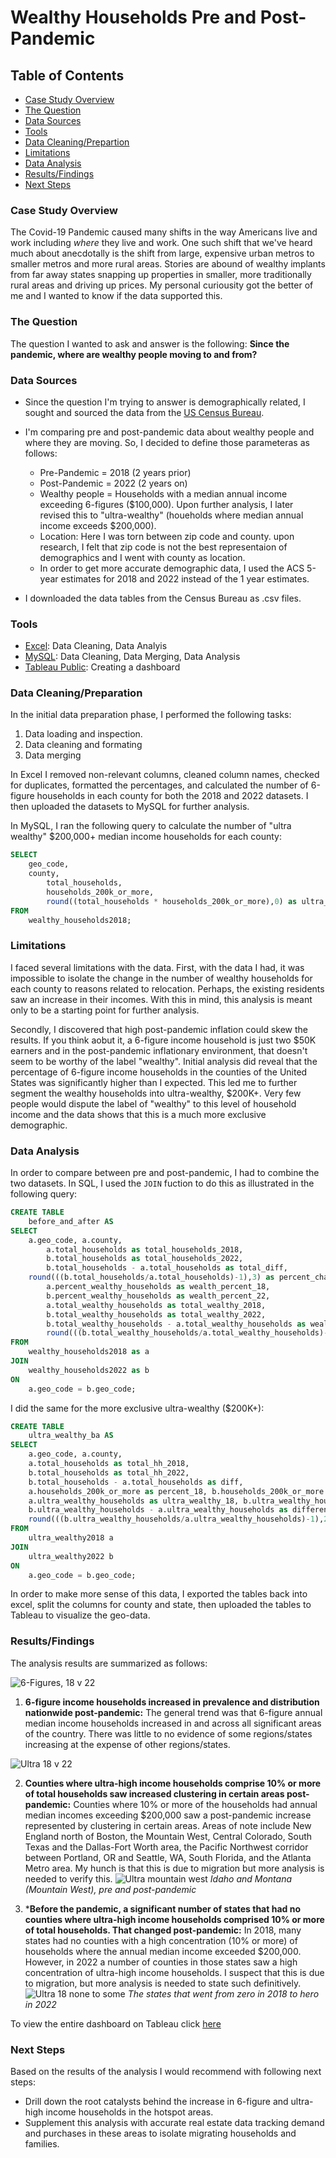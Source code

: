 # Wealthy Households Pre and Post-Pandemic

## Table of Contents

- [Case Study Overview](#case-study-overview)
- [The Question](#the-question)
- [Data Sources](#data-sources)
- [Tools](#tools)
- [Data Cleaning/Prepartion](#data-cleaningpreparation)
- [Limitations](#limitations)
- [Data Analysis](#data-analysis)
- [Results/Findings](#resultsfindings)
- [Next Steps](#next-steps)

### Case Study Overview

The Covid-19 Pandemic caused many shifts in the way Americans live and work including *where* they live and work. One such shift that we've heard much about anecdotally is the shift from large, expensive urban metros to smaller metros and more 
rural areas. Stories are abound of wealthy implants from far away states snapping up properties in smaller, more traditionally rural areas and driving up prices. My personal curiousity got the better of me and I wanted to know if the data supported this.

### The Question

The question I wanted to ask and answer is the following: **Since the pandemic, where are wealthy people moving to and from?**

### Data Sources

- Since the question I'm trying to answer is demographically related, I sought and sourced the data from the [US Census Bureau](https://data.census.gov/). 
  
- I'm comparing pre and post-pandemic data about wealthy people and where they are moving. So, I decided to define those parameteras as follows:
  - Pre-Pandemic = 2018 (2 years prior)
  - Post-Pandemic = 2022 (2 years on)
  - Wealthy people = Households with a median annual income exceeding 6-figures ($100,000). Upon further analysis, I later revised this to "ultra-wealthy" (houeholds where median annual income exceeds $200,000).
  - Location: Here I was torn between zip code and county. upon research, I felt that zip code is not the best representaion of demographics and I went with county as location.
  - In order to get more accurate demographic data, I used the ACS 5-year estimates for 2018 and 2022 instead of the 1 year estimates.
 
- I downloaded the data tables from the Census Bureau as .csv files.

### Tools

- [Excel](https://www.office.com/?auth=1): Data Cleaning, Data Analyis
- [MySQL](https://www.mysql.com/): Data Cleaning, Data Merging, Data Analysis
- [Tableau Public](https://public.tableau.com/app/discover): Creating a dashboard

### Data Cleaning/Preparation
In the initial data preparation phase, I performed the following tasks:
1. Data loading and inspection.
2. Data cleaning and formating
3. Data merging

In Excel I removed non-relevant columns, cleaned column names, checked for duplicates, formatted the percentages, and calculated the number of 6-figure households in each county for both the 2018 and 2022 datasets. I then uploaded 
the datasets to MySQL for further analysis. 

In MySQL, I ran the following query to calculate the number of "ultra wealthy" $200,000+ median income households for each county:
```sql
SELECT 
	geo_code, 
	county, 
        total_households, 
       	households_200k_or_more, 
        round((total_households * households_200k_or_more),0) as ultra_wealthy_households
FROM
	wealthy_households2018;
```

### Limitations

I faced several limitations with the data. First, with the data I had, it was impossible to isolate the change in the number of wealthy households for each county to reasons related to relocation. Perhaps, the existing residents saw an increase in their incomes. With this in mind, this analysis is meant only to be a starting point for further analysis. 

Secondly, I discovered that high post-pandemic inflation could skew the results. If you think aobut it, a 6-figure income household is just two $50K earners and in the post-pandemic inflationary environment, that doesn't seem to be worthy of the label "wealthy". Initial analysis did reveal that the percentage of 6-figure income households in the counties of the United States was significantly higher than I expected. This led me to further segment the wealthy households into ultra-wealthy, $200K+. Very few people would dispute the label of "wealthy" to this level of household income and the data shows that this is a much more exclusive demographic. 

### Data Analysis 

In order to compare between pre and post-pandemic, I had to combine the two datasets.  In SQL, I used the   `JOIN` fuction to do this as illustrated in the following query:
```sql
CREATE TABLE
	before_and_after AS
SELECT
	a.geo_code, a.county, 
    	a.total_households as total_households_2018,
    	b.total_households as total_households_2022,
    	b.total_households - a.total_households as total_diff,
	round(((b.total_households/a.total_households)-1),3) as percent_change,
    	a.percent_wealthy_households as wealth_percent_18,
    	b.percent_wealthy_households as wealth_percent_22,
    	a.total_wealthy_households as total_wealthy_2018,
    	b.total_wealthy_households as total_wealthy_2022,
    	b.total_wealthy_households - a.total_wealthy_households as wealthy_diff,
    	round(((b.total_wealthy_households/a.total_wealthy_households)-1),3) as wealthy_percent_change
FROM
	wealthy_households2018 as a
JOIN
	wealthy_households2022 as b
ON
	a.geo_code = b.geo_code;
```
I did the same for the more exclusive ultra-wealthy ($200K+):
```sql
CREATE TABLE
	ultra_wealthy_ba AS
SELECT 
	a.geo_code, a.county, 
	a.total_households as total_hh_2018, 
	b.total_households as total_hh_2022, 
	b.total_households - a.total_households as diff,
	a.households_200k_or_more as percent_18, b.households_200k_or_more as percent_22,
	a.ultra_wealthy_households as ultra_wealthy_18, b.ultra_wealthy_households as ultra_wealthy_22,
	b.ultra_wealthy_households - a.ultra_wealthy_households as difference,
	round(((b.ultra_wealthy_households/a.ultra_wealthy_households)-1),2) as percent
FROM
	ultra_wealthy2018 a
JOIN
	ultra_wealthy2022 b
ON
	a.geo_code = b.geo_code;
```
In order to make more sense of this data, I exported the tables back into excel, split the columns for county and state, then uploaded the tables to Tableau to visualize the geo-data. 


### Results/Findings

The analysis results are summarized as follows:

![6-Figures, 18 v 22](https://github.com/carlussery/wealthy_households/assets/153660397/72f334b0-9dfa-4cbd-bbe5-1a815d178834)

                      
1. **6-figure income households increased in prevalence and distribution nationwide post-pandemic:** The general trend was that 6-figure annual median income households increased in and across all significant areas of the country. There was little to no evidence of some regions/states increasing at the expense of other regions/states.
   
![Ultra 18 v 22](https://github.com/carlussery/wealthy_households/assets/153660397/5d9f3b58-092e-4cad-9f4b-ac12ec48cd27)


   
2. **Counties where ultra-high income households comprise 10% or more of total households saw increased clustering in certain areas post-pandemic:** Counties where 10% or more of the households had annual median incomes exceeding $200,000 saw a post-pandemic increase represented by clustering in certain areas. Areas of note include New England north of Boston, the Mountain West,
Central Colorado, South Texas and the Dallas-Fort Worth area, the Pacific Northwest corridor between Portland, OR and Seattle, WA, South Florida, and the Atlanta Metro area. My hunch is that this is due to migration but more analysis is needed to verify this.
![Ultra mountain west](https://github.com/carlussery/wealthy_households/assets/153660397/dbded51a-e8a4-4cd4-809d-f08afffb7648)<cite> *Idaho and Montana (Mountain West), pre and post-pandemic* </cite>

   
3. ***Before the pandemic, a significant number of states that had no counties where ultra-high income households comprised 10% or more of total households. That changed post-pandemic:** In 2018, many states had no counties with a high concentration (10% or more) of households where the annual median income exceeded $200,000. However, in 2022 a number of counties in those states saw a high concentration of ultra-high income households. I suspect that this is due to migration, but more analysis is needed to state such definitively. 
![Ultra 18 none to some](https://github.com/carlussery/wealthy_households/assets/153660397/8fc454d7-2b76-473b-b4e4-3cea020c988c) <cite> *The states that went from zero in 2018 to hero in 2022*</cite>



To view the entire dashboard on Tableau click [here](https://public.tableau.com/app/profile/carl.ussery/viz/WealthyHouseholdsPreandPostPandemic/Ultra18v22#1)

### Next Steps

Based on the results of the analysis I would recommend with following next steps:
- Drill down the root catalysts behind the increase in 6-figure and ultra-high income households in the hotspot areas. 
- Supplement this analysis with accurate real estate data tracking demand and purchases in these areas to isolate migrating households and families. 
